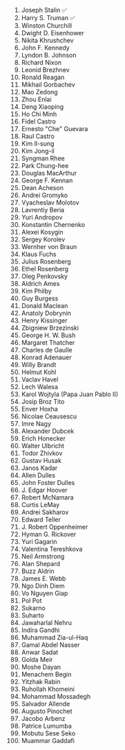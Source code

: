 1. Joseph Stalin ✅
2. Harry S. Truman ✅
3. Winston Churchill
4. Dwight D. Eisenhower
5. Nikita Khrushchev
6. John F. Kennedy
7. Lyndon B. Johnson
8. Richard Nixon
9. Leonid Brezhnev
10. Ronald Reagan
11. Mikhail Gorbachev
12. Mao Zedong
13. Zhou Enlai
14. Deng Xiaoping
15. Ho Chi Minh
16. Fidel Castro
17. Ernesto "Che" Guevara
18. Raul Castro
19. Kim Il-sung
20. Kim Jong-il
21. Syngman Rhee
22. Park Chung-hee
23. Douglas MacArthur
24. George F. Kennan
25. Dean Acheson
26. Andrei Gromyko
27. Vyacheslav Molotov
28. Lavrentiy Beria
29. Yuri Andropov
30. Konstantin Chernenko
31. Alexei Kosygin
32. Sergey Korolev
33. Wernher von Braun
34. Klaus Fuchs
35. Julius Rosenberg
36. Ethel Rosenberg
37. Oleg Penkovsky
38. Aldrich Ames
39. Kim Philby
40. Guy Burgess
41. Donald Maclean
42. Anatoly Dobrynin
43. Henry Kissinger
44. Zbigniew Brzezinski
45. George H. W. Bush
46. Margaret Thatcher
47. Charles de Gaulle
48. Konrad Adenauer
49. Willy Brandt
50. Helmut Kohl
51. Vaclav Havel
52. Lech Walesa
53. Karol Wojtyla (Papa Juan Pablo II)
54. Josip Broz Tito
55. Enver Hoxha
56. Nicolae Ceausescu
57. Imre Nagy
58. Alexander Dubcek
59. Erich Honecker
60. Walter Ulbricht
61. Todor Zhivkov
62. Gustav Husak
63. Janos Kadar
64. Allen Dulles
65. John Foster Dulles
66. J. Edgar Hoover
67. Robert McNamara
68. Curtis LeMay
69. Andrei Sakharov
70. Edward Teller
71. J. Robert Oppenheimer
72. Hyman G. Rickover
73. Yuri Gagarin
74. Valentina Tereshkova
75. Neil Armstrong
76. Alan Shepard
77. Buzz Aldrin
78. James E. Webb
79. Ngo Dinh Diem
80. Vo Nguyen Giap
81. Pol Pot
82. Sukarno
83. Suharto
84. Jawaharlal Nehru
85. Indira Gandhi
86. Muhammad Zia-ul-Haq
87. Gamal Abdel Nasser
88. Anwar Sadat
89. Golda Meir
90. Moshe Dayan
91. Menachem Begin
92. Yitzhak Rabin
93. Ruhollah Khomeini
94. Mohammad Mossadegh
95. Salvador Allende
96. Augusto Pinochet
97. Jacobo Arbenz
98. Patrice Lumumba
99. Mobutu Sese Seko
100. Muammar Gaddafi
